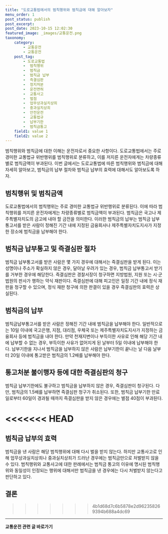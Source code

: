 ```yaml
---
title: "도로교통법에서의 범칙행위와 범칙금에 대해 알아보자"
menu_order: 1
post_status: publish
post_excerpt: 
post_date: 2023-10-15 12:02:30
featured_image: _images/교통운전.png
taxonomy:
    category:
        - 교통운전
        - 교통운전
    post_tag:
        - 도로교통법
        -  범칙행위
        -  범칙금
        -  범칙금 납부
        -  즉결심판
        -  정지처분
        -  운전면허
        -  교통사고
        -  벌점
        -  업무상과실치상죄
        -  중과실치상죄
        -  안전운전
        -  교통법규
        -  납부기한
        -  범칙금통고
    field1: value 1
    field2: value 2
---
```



범칙행위와 범칙금에 대한 이해는 운전자로서 중요한 사항이다. 도로교통법에서는 주로 경미한 교통법규 위반행위를 범칙행위로 분류하고, 이를 저지른 운전자에게는 차량종류별로 범칙금액이 부과된다. 이번 글에서는 도로교통법에 따른 범칙행위와 범칙금에 대해 자세히 알아보고, 범칙금의 납부 절차와 범칙금 납부의 효력에 대해서도 알아보도록 하자.

## 범칙행위 및 범칙금액

도로교통법에서의 범칙행위는 주로 경미한 교통법규 위반행위로 분류된다. 이에 따라 범칙행위를 저지른 운전자에게는 차량종류별로 범칙금액이 부과된다. 범칙금은 국고나 제주특별자치도의 금고에 내야 할 금전을 의미한다. 이러한 범칙금의 납부는 범칙금 납부통고서를 받은 사람이 정해진 기간 내에 지정된 금융회사나 제주특별자치도지사가 지정한 장소에 범칙금을 납부해야 한다.

## 범칙금 납부통고 및 즉결심판 절차

범칙금 납부통고서를 받은 사람은 몇 가지 경우에 대해서는 즉결심판을 받게 된다. 이는 성명이나 주소가 확실하지 않은 경우, 달아날 우려가 있는 경우, 범칙금 납부통고서 받기를 거부한 경우에 해당한다. 즉결심판은 경찰서장이 청구하면 지방법원, 지원 또는 시·군법원의 판사가 행하는 약식 재판이다. 즉결심판에 대해 피고인은 일정 기간 내에 정식 재판을 청구할 수 있으며, 정식 재판 청구에 의한 판결이 있을 경우 즉결심판의 효력은 상실된다.

## 범칙금의 납부

범칙금납부통고서를 받은 사람은 정해진 기간 내에 범칙금을 납부해야 한다. 일반적으로는 10일 이내에 국고은행, 지점, 대리점, 우체국 또는 제주특별자치도지사가 지정하는 금융회사 등에 범칙금을 내야 한다. 만약 천재지변이나 부득이한 사유로 인해 해당 기간 내에 납부할 수 없는 경우, 부득이한 사유가 없어지게 된 날부터 5일 이내에 납부해야 한다. 납부기한을 지나서 범칙금을 납부하지 않은 사람은 납부기한이 끝나는 날 다음 날부터 20일 이내에 통고받은 범칙금의 1.2배를 납부해야 한다.

## 통고처분 불이행자 등에 대한 즉결심판의 청구

범칙금 납부기한에도 불구하고 범칙금을 납부하지 않은 경우, 즉결심판이 청구된다. 다만, 범칙금의 1.5배를 납부하면 즉결심판 청구가 취소된다. 또한, 범칙금 납부기한 만료일로부터 60일이 경과될 때까지 즉결심판을 받지 않은 경우에는 벌점 40점이 부과된다.

<<<<<<< HEAD
=======
## 범칙금 납부의 효력

범칙금을 낸 사람은 해당 범칙행위에 대해 다시 벌을 받지 않는다. 하지만 교통사고로 인해 업무상과실치상죄나 중과실치상죄가 드러난 경우에는 범칙금만으로 처벌받지 않을 수 있다. 범칙행위와 교통사고에 대한 판례에서는 범칙금 통고의 이유에 명시된 범칙행위와 동일성이 인정되는 행위에 대해서만 범칙금을 낸 경우에는 다시 처벌받지 않는다고 판단하고 있다.

## 결론

>>>>>>> 4b1d68d7c6b5878e2d962358269394b688a4dc69
<!-- wp:separator -->
<hr class="wp-block-separator has-alpha-channel-opacity"/>
<!-- /wp:separator -->
<!-- wp:group {"backgroundColor":"base","layout":{"type":"constrained"}} -->
<div class="wp-block-group has-base-background-color has-background"><!-- wp:paragraph {"align":"center","fontSize":"large"} -->
<p class="has-text-align-center has-large-font-size"><strong>교통운전 관련 글 바로가기</strong></p>
<!-- /wp:paragraph -->


<!-- wp:latest-posts
{"categories":[{"id":1440,"count":19,"description":"","link":"https://uknowlaw.com/category/%ea%b5%90%ed%86%b5%ec%9a%b4%ec%a0%84/","name":"교통운전","slug":"교통운전","taxonomy":"category","parent":0,"meta":[],"_links":{"self":[{"href":"https://uknowlaw.com/wp-json/wp/v2/categories/1440"}],"collection":[{"href":"https://uknowlaw.com/wp-json/wp/v2/categories"}],"about":[{"href":"https://uknowlaw.com/wp-json/wp/v2/taxonomies/category"}],"wp:post_type":[{"href":"https://uknowlaw.com/wp-json/wp/v2/posts?categories=1440"}],"curies":[{"name":"wp","href":"https://api.w.org/{rel}","templated":true}]}}],"postsToShow":100,"excerptLength":28,"postLayout":"grid","columns":2,"featuredImageAlign":"left","featuredImageSizeSlug":"large","fontSize":"medium"} /--></div>
<!-- /wp:group -->